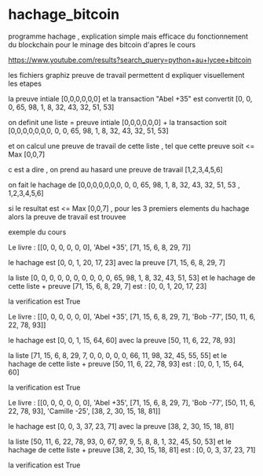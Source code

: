 # hachage_bitcoin
programme hachage , explication simple mais efficace du fonctionnement du blockchain pour le minage des bitcoin d'apres le cours

https://www.youtube.com/results?search_query=python+au+lycee+bitcoin

les fichiers graphiz preuve de travail permettent d expliquer visuellement les etapes 

la preuve intiale [0,0,0,0,0,0]  et la transaction "Abel +35" est convertit [0, 0, 0, 65, 98, 1, 8, 32, 43, 32, 51, 53] 

on definit une liste =  preuve intiale [0,0,0,0,0,0] + la transaction soit [0,0,0,0,0,0,0, 0, 0, 65, 98, 1, 8, 32, 43, 32, 51, 53] 

et on calcul une preuve de travail de cette liste , tel que cette preuve soit <= Max [0,0,7]

c est a dire , on prend au hasard une preuve de travail [1,2,3,4,5,6] 

on fait le hachage de [0,0,0,0,0,0,0, 0, 0, 65, 98, 1, 8, 32, 43, 32, 51, 53 , 1,2,3,4,5,6] 

si le resultat est <= Max [0,0,7] , pour les 3 premiers elements du hachage alors la preuve de travail est trouvee

exemple du cours 

Le livre : [[0, 0, 0, 0, 0, 0], 'Abel +35', [71, 15, 6, 8, 29, 7]]

le hachage est  [0, 0, 1, 20, 17, 23]  avec la preuve [71, 15, 6, 8, 29, 7]

la liste  [0, 0, 0, 0, 0, 0, 0, 0, 0, 0, 65, 98, 1, 8, 32, 43, 51, 53]  et le hachage de cette liste + preuve [71, 15, 6, 8, 29, 7] est : [0, 0, 1, 20, 17, 23]

la verification est  True

Le livre : [[0, 0, 0, 0, 0, 0], 'Abel +35', [71, 15, 6, 8, 29, 7], 'Bob -77', [50, 11, 6, 22, 78, 93]]

le hachage est  [0, 0, 1, 15, 64, 60]  avec la preuve [50, 11, 6, 22, 78, 93]

la liste  [71, 15, 6, 8, 29, 7, 0, 0, 0, 0, 0, 66, 11, 98, 32, 45, 55, 55]  et le hachage de cette liste + preuve [50, 11, 6, 22, 78, 93] est : [0, 0, 1, 15, 64, 60]

la verification est  True

Le livre : [[0, 0, 0, 0, 0, 0], 'Abel +35', [71, 15, 6, 8, 29, 7], 'Bob -77', [50, 11, 6, 22, 78, 93], 'Camille -25', [38, 2, 30, 15, 18, 81]]

le hachage est  [0, 0, 3, 37, 23, 71]  avec la preuve [38, 2, 30, 15, 18, 81]

la liste  [50, 11, 6, 22, 78, 93, 0, 67, 97, 9, 5, 8, 8, 1, 32, 45, 50, 53]  et le hachage de cette liste + preuve [38, 2, 30, 15, 18, 81] est : [0, 0, 3, 37, 23, 71]

la verification est  True

